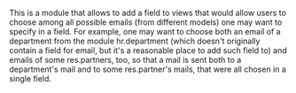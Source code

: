This is a module that allows to add a field to views that would allow users to choose among all possible emails (from different models) one may want to specify in a field.
For example, one may want to choose both an email of a department from the module hr.department (which doesn't originally contain a field for email, but it's a reasonable place to add such field to) and emails of some res.partners, too, so that a mail is sent both to a department's mail and to some res.partner's mails, that were all chosen in a single field.
